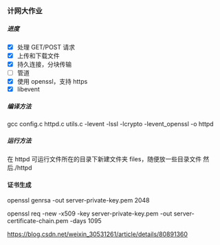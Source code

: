 ### 计网大作业

##### 进度

- [x] 处理 GET/POST 请求
- [x] 上传和下载文件
- [x] 持久连接，分块传输
- [ ] 管道
- [x] 使用 openssl，支持 https
- [x] libevent

##### 编译方法

gcc config.c httpd.c utils.c -levent -lssl -lcrypto -levent_openssl -o httpd

##### 运行方法

在 httpd 可运行文件所在的目录下新建文件夹 files，随便放一些目录文件
然后./httpd

#### 证书生成

openssl genrsa -out server-private-key.pem 2048

openssl req -new -x509 -key server-private-key.pem -out server-certificate-chain.pem -days 1095

https://blog.csdn.net/weixin_30531261/article/details/80891360
